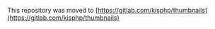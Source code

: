 This repository was moved to [https://gitlab.com/kisphp/thumbnails](https://gitlab.com/kisphp/thumbnails)
